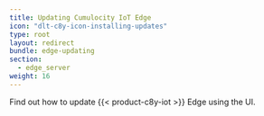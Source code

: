 ```yaml
---
title: Updating Cumulocity IoT Edge
icon: "dlt-c8y-icon-installing-updates"
type: root
layout: redirect
bundle: edge-updating
section:
  - edge_server
weight: 16
---
```


Find out how to update {{< product-c8y-iot >}} Edge using the UI.
